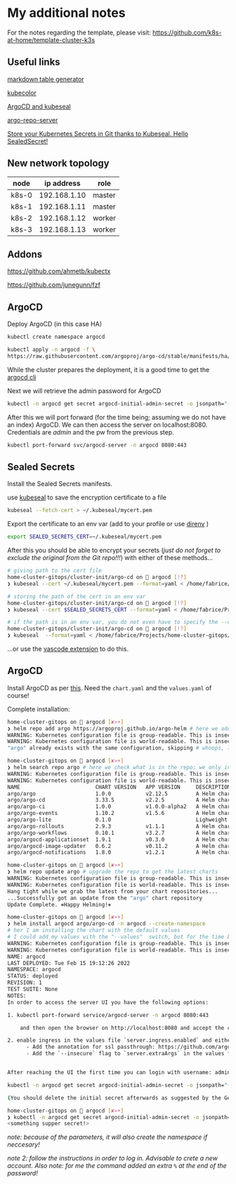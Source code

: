 # My additional notes

For the notes regarding the template, please visit: <https://github.com/k8s-at-home/template-cluster-k3s>

## Useful links

[markdown table generator](https://www.tablesgenerator.com/markdown_tables#)

[kubecolor](https://github.com/hidetatz/kubecolor)

[ArgoCD and kubeseal](https://devopstales.github.io/kubernetes/argocd-kubeseal/)

[argo-repo-server](https://github.com/danmanners/argocd-sops/pkgs/container/argo-repo-server)

[Store your Kubernetes Secrets in Git thanks to Kubeseal. Hello SealedSecret!](https://dev.to/stack-labs/store-your-kubernetes-secrets-in-git-thanks-to-kubeseal-hello-sealedsecret-2i6h)

## New network topology

| node  | ip address   | role   |
|-------|--------------|--------|
| k8s-0 | 192.168.1.10 | master |
| k8s-1 | 192.168.1.11 | master |
| k8s-2 | 192.168.1.12 | worker |
| k8s-3 | 192.168.1.13 | worker |

## Addons

<https://github.com/ahmetb/kubectx>

<https://github.com/junegunn/fzf>

## ArgoCD

Deploy ArgoCD (in this case HA)

```sh
kubectl create namespace argocd

kubectl apply -n argocd -f \
https://raw.githubusercontent.com/argoproj/argo-cd/stable/manifests/ha/install.yaml
```

While the cluster prepares the deployment, it is a good time to get the [argocd cli](https://argo-cd.readthedocs.io/en/stable/cli_installation/)

Next we will retrieve the admin password for ArgoCD

```sh
kubectl -n argocd get secret argocd-initial-admin-secret -o jsonpath="{.data.password}" | base64 -d; echo
```

After this we will port forward (for the time being; assuming we do not have an index) ArgoCD. We can then access the server on localhost:8080. Credentials are _admin_ and the pw from the previous step.

```sh
kubectl port-forward svc/argocd-server -n argocd 8080:443
```

## Sealed Secrets

Install the Sealed Secrets manifests.

use [kubeseal]() to save the encryption certificate to a file

```sh
kubeseal --fetch-cert > ~/.kubeseal/mycert.pem  
```

Export the certificate to an env var (add to your profile or use [direnv](https://direnv.net/) )

```sh
export SEALED_SECRETS_CERT=~/.kubeseal/mycert.pem
```

After this you should be able to encrypt your secrets (_just do not forget to exclude the original from the Git repo!!!_) with either of these methods...

```sh
# giving path to the cert file
home-cluster-gitops/cluster-init/argo-cd on  argocd [!?]
❯ kubeseal --cert ~/.kubeseal/mycert.pem --format=yaml < /home/fabrice/Projects/home-cluster-gitops/cluster-init/argo-cd/my-token.yaml > /home/fabrice/Projects/home-cluster-gitops/cluster-init/argo-cd/my-token.sealed.yaml

# storing the path of the cert in an env var
home-cluster-gitops/cluster-init/argo-cd on  argocd [!?]
❯ kubeseal --cert $SEALED_SECRETS_CERT --format=yaml < /home/fabrice/Projects/home-cluster-gitops/cluster-init/argo-cd/my-token.yaml > /home/fabrice/Projects/home-cluster-gitops/cluster-init/argo-cd/my-token.sealed.yaml

# if the path is in an env var, you do not even have to specify the --cert option
home-cluster-gitops/cluster-init/argo-cd on  argocd [!?]
❯ kubeseal  --format=yaml < /home/fabrice/Projects/home-cluster-gitops/cluster-init/argo-cd/my-token.yaml > /home/fabrice/Projects/home-cluster-gitops/cluster-init/argo-cd/my-token.sealed.yaml  
````

...or use the [vascode extension](https://marketplace.visualstudio.com/items?itemName=codecontemplator.kubeseal) to do this.


## ArgoCD

Install ArgoCD as per [this](https://github.com/argoproj/argo-helm/tree/master/charts/argo-cd). Need the `chart.yaml` and the `values.yaml` of course!

Complete installation:

```sh
home-cluster-gitops on  argocd [✘»+]
❯ helm repo add argo https://argoproj.github.io/argo-helm # here we add the original repository
WARNING: Kubernetes configuration file is group-readable. This is insecure. Location: /home/fabrice/.kube/config
WARNING: Kubernetes configuration file is world-readable. This is insecure. Location: /home/fabrice/.kube/config
"argo" already exists with the same configuration, skipping # whoops, looks like I already added it (it is actually a re-install :D )

home-cluster-gitops on  argocd [✘»+]
❯ helm search repo argo # here we check what is in the repo; we only interested in the  argo/argo-cd chart  
WARNING: Kubernetes configuration file is group-readable. This is insecure. Location: /home/fabrice/.kube/config
WARNING: Kubernetes configuration file is world-readable. This is insecure. Location: /home/fabrice/.kube/config
NAME                      	CHART VERSION	APP VERSION  	DESCRIPTION  
argo/argo                 	1.0.0        	v2.12.5      	A Helm chart for Argo Workflows  
argo/argo-cd              	3.33.5       	v2.2.5       	A Helm chart for ArgoCD, a declarative, GitOps ...
argo/argo-ci              	1.0.0        	v1.0.0-alpha2	A Helm chart for Argo-CI  
argo/argo-events          	1.10.2       	v1.5.6       	A Helm chart to install Argo-Events in k8s Cluster
argo/argo-lite            	0.1.0        	             	Lighweight workflow engine for Kubernetes  
argo/argo-rollouts        	2.9.3        	v1.1.1       	A Helm chart for Argo Rollouts  
argo/argo-workflows       	0.10.1       	v3.2.7       	A Helm chart for Argo Workflows  
argo/argocd-applicationset	1.9.1        	v0.3.0       	A Helm chart for installing ArgoCD ApplicationSet
argo/argocd-image-updater 	0.6.2        	v0.11.2      	A Helm chart for Argo CD Image Updater, a tool ...
argo/argocd-notifications 	1.8.0        	v1.2.1       	A Helm chart for ArgoCD notifications, an add-o...

home-cluster-gitops on  argocd [✘»+]
❯ helm repo update argo # upgrade the repo to get the latest charts  
WARNING: Kubernetes configuration file is group-readable. This is insecure. Location: /home/fabrice/.kube/config
WARNING: Kubernetes configuration file is world-readable. This is insecure. Location: /home/fabrice/.kube/config
Hang tight while we grab the latest from your chart repositories...
...Successfully got an update from the "argo" chart repository
Update Complete. ⎈Happy Helming!⎈

home-cluster-gitops on  argocd [✘»+]
❯ helm install argocd argo/argo-cd -n argocd --create-namespace  
# her I am installing the chart with the default values
# I could add my values with the "--values"  switch, but for the time being this is a test install so I am good with the defaults  
WARNING: Kubernetes configuration file is group-readable. This is insecure. Location: /home/fabrice/.kube/config
WARNING: Kubernetes configuration file is world-readable. This is insecure. Location: /home/fabrice/.kube/config
NAME: argocd
LAST DEPLOYED: Tue Feb 15 19:12:26 2022
NAMESPACE: argocd
STATUS: deployed
REVISION: 1
TEST SUITE: None
NOTES:
In order to access the server UI you have the following options:

1. kubectl port-forward service/argocd-server -n argocd 8080:443

    and then open the browser on http://localhost:8080 and accept the certificate

2. enable ingress in the values file `server.ingress.enabled` and either
      - Add the annotation for ssl passthrough: https://github.com/argoproj/argo-cd/blob/master/docs/operator-manual/ingress.md#option-1-ssl-passthrough
      - Add the `--insecure` flag to `server.extraArgs` in the values file and terminate SSL at your ingress: https://github.com/argoproj/argo-cd/blob/master/docs/operator-manual/ingress.md#option-2-multiple-ingress-objects-and-hosts


After reaching the UI the first time you can login with username: admin and the random password generated during the installation. You can find the password by running:

kubectl -n argocd get secret argocd-initial-admin-secret -o jsonpath="{.data.password}" | base64 -d

(You should delete the initial secret afterwards as suggested by the Getting Started Guide: https://github.com/argoproj/argo-cd/blob/master/docs/getting_started.md#4-login-using-the-cli)

home-cluster-gitops on  argocd [✘»+]
❯ kubectl -n argocd get secret argocd-initial-admin-secret -o jsonpath="{.data.password}" | base64 -d # then we get the password and log in
<something supper secret!>

```

_note: because of the parameters, it will also create the namespace if neccesary!_

_note 2: follow the instructions in order to log in. Advisable to crete a new account. Also note: for me the command added an extra `%` at the end of the password!_
